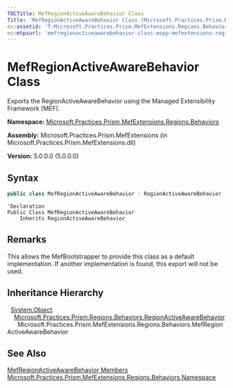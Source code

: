 ```yaml
---
TOCTitle: MefRegionActiveAwareBehavior Class
Title: 'MefRegionActiveAwareBehavior Class (Microsoft.Practices.Prism.MefExtensions.Regions.Behaviors)'
ms:assetid: 'T:Microsoft.Practices.Prism.MefExtensions.Regions.Behaviors.MefRegionActiveAwareBehavior'
ms:mtpsurl: 'mefregionactiveawarebehavior-class-mspp-mefextensions-regions-behaviors.md'
---
```


# MefRegionActiveAwareBehavior Class

Exports the RegionActiveAwareBehavior using the Managed Extensibility Framework (MEF).

**Namespace:** [Microsoft.Practices.Prism.MefExtensions.Regions.Behaviors](/patterns-practices/reference/mspp-mefextensions-regions-behaviors-namespace)

**Assembly:** Microsoft.Practices.Prism.MefExtensions (in Microsoft.Practices.Prism.MefExtensions.dll)

**Version:** 5.0.0.0 (5.0.0.0)

## Syntax

```C#
public class MefRegionActiveAwareBehavior : RegionActiveAwareBehavior
```

```VB
'Declaration
Public Class MefRegionActiveAwareBehavior
	Inherits RegionActiveAwareBehavior
```

## Remarks

This allows the MefBootstrapper to provide this class as a default implementation. If another implementation is found, this export will not be used.

## Inheritance Hierarchy

&nbsp;&nbsp;[System.Object](http://msdn.microsoft.com/en-us/library/e5kfa45b)<br/>
&nbsp;&nbsp;&nbsp;&nbsp;[Microsoft.Practices.Prism.Regions.Behaviors.RegionActiveAwareBehavior](/patterns-practices/reference/regionactiveawarebehavior-class-mspp-regions-behaviors)<br/>
&nbsp;&nbsp;&nbsp;&nbsp;&nbsp;&nbsp;Microsoft.Practices.Prism.MefExtensions.Regions.Behaviors.MefRegionActiveAwareBehavior

## See Also

[MefRegionActiveAwareBehavior Members](/patterns-practices/reference/mefregionactiveawarebehavior-members-mspp-mefextensions-regions-behaviors)<br/>
[Microsoft.Practices.Prism.MefExtensions.Regions.Behaviors Namespace](/patterns-practices/reference/mspp-mefextensions-regions-behaviors-namespace)